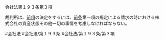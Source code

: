会社法第１９３条第３項

裁判所は、[前項](会社法＿＿＿＿第１９３条第２項)の決定をするには、[前条](会社法＿＿＿＿第１９２条第１項)第一項の規定による請求の時における株式会社の資産状態その他一切の事情を考慮しなければならない。

#会社法
#会社法/第１９３条
#会社法/第１９３条/第３項
